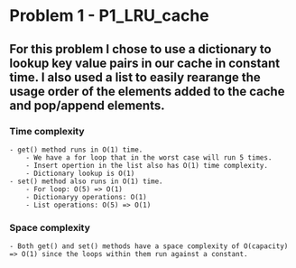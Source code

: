 # Problem 1 - P1_LRU_cache

  ## For this problem I chose to use a dictionary to lookup key value pairs in our cache in constant time. I also used a list to easily rearange the usage order of the elements added to the cache and pop/append elements.
  
  ### Time complexity
    - get() method runs in O(1) time. 
        - We have a for loop that in the worst case will run 5 times. 
        - Insert opertion in the list also has O(1) time complexity.
        - Dictionary lookup is O(1)
    - set() method also runs in O(1) time.
        - For loop: O(5) => O(1)
        - Dictionaryy operations: O(1)
        - List operations: O(5) => O(1)

  ### Space complexity
    - Both get() and set() methods have a space complexity of O(capacity) => O(1) since the loops within them run against a constant.
